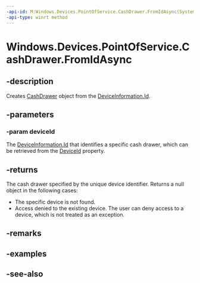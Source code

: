 ----api-id: M:Windows.Devices.PointOfService.CashDrawer.FromIdAsync(System.String)
-api-type: winrt method
---<!-- Method syntaxpublic Windows.Foundation.IAsyncOperation<Windows.Devices.PointOfService.CashDrawer> FromIdAsync(System.String deviceId)--># Windows.Devices.PointOfService.CashDrawer.FromIdAsync## -descriptionCreates [CashDrawer](cashdrawer.md) object from the [DeviceInformation.Id](../windows.devices.enumeration/deviceinformation_id.md).## -parameters### -param deviceIdThe [DeviceInformation.Id](../windows.devices.enumeration/deviceinformation_id.md) that identifies a specific cash drawer, which can be retrieved from the [DeviceId](barcodescanner_deviceid.md) property.## -returnsThe cash drawer specified by the unique device identifier. Returns a null object in the following cases:+ The specific device is not found.+ Access denied to the existing device. The user can deny access to a device, which is not treated as an exception.## -remarks## -examples## -see-also
